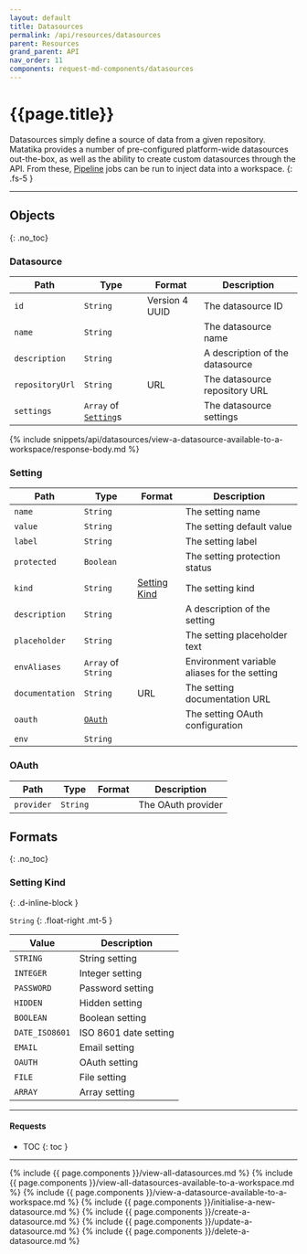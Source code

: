 ```yaml
---
layout: default
title: Datasources
permalink: /api/resources/datasources
parent: Resources
grand_parent: API
nav_order: 11
components: request-md-components/datasources
---
```


# {{page.title}}

Datasources simply define a source of data from a given repository. Matatika provides a number of pre-configured platform-wide datasources out-the-box, as well as the ability to create custom datasources through the API. From these, [Pipeline](pipelines) jobs can be run to inject data into a workspace.
{: .fs-5 }

---

## Objects
{: .no_toc}

### Datasource

Path | Type | Format | Description
---- | ---- | ------ | -----------
`id` | `String` | Version 4 UUID | The datasource ID
`name` | `String` | | The datasource name
`description` | `String` | | A description of the datasource
`repositoryUrl` | `String` | URL | The datasource repository URL
`settings` | `Array` of [`Setting`](#setting)s | | The datasource settings

{% include snippets/api/datasources/view-a-datasource-available-to-a-workspace/response-body.md %}

### Setting

Path | Type | Format | Description
---- | ---- | ------ | -----------
`name` | `String` | | The setting name
`value` | `String` | | The setting default value
`label` | `String` | | The setting label
`protected` | `Boolean` | | The setting protection status
`kind` | `String` | [Setting Kind](#setting-kind) | The setting kind
`description` | `String` | | A description of the setting
`placeholder` | `String` | | The setting placeholder text
`envAliases` | `Array` of `String` | | Environment variable aliases for the setting
`documentation` | `String` | URL | The setting documentation URL
`oauth` | [`OAuth`](#oauth) | | The setting OAuth configuration
`env` | `String` | | 

### OAuth

Path | Type | Format | Description
---- | ---- | ------- | -----------
`provider` | `String` | | The OAuth provider

## Formats
{: .no_toc}

### Setting Kind
{: .d-inline-block }

`String`
{: .float-right .mt-5 }

Value | Description
----- | -----------
`STRING` | String setting
`INTEGER` | Integer setting
`PASSWORD` | Password setting 
`HIDDEN` | Hidden setting
`BOOLEAN` | Boolean setting
`DATE_ISO8601` | ISO 8601 date setting
`EMAIL` | Email setting
`OAUTH` | OAuth setting
`FILE` | File setting
`ARRAY` | Array setting

---

#### Requests

- TOC
{: toc }

---

{% include {{ page.components }}/view-all-datasources.md %}
{% include {{ page.components }}/view-all-datasources-available-to-a-workspace.md %}
{% include {{ page.components }}/view-a-datasource-available-to-a-workspace.md %}
{% include {{ page.components }}/initialise-a-new-datasource.md %}
{% include {{ page.components }}/create-a-datasource.md %}
{% include {{ page.components }}/update-a-datasource.md %}
{% include {{ page.components }}/delete-a-datasource.md %}
